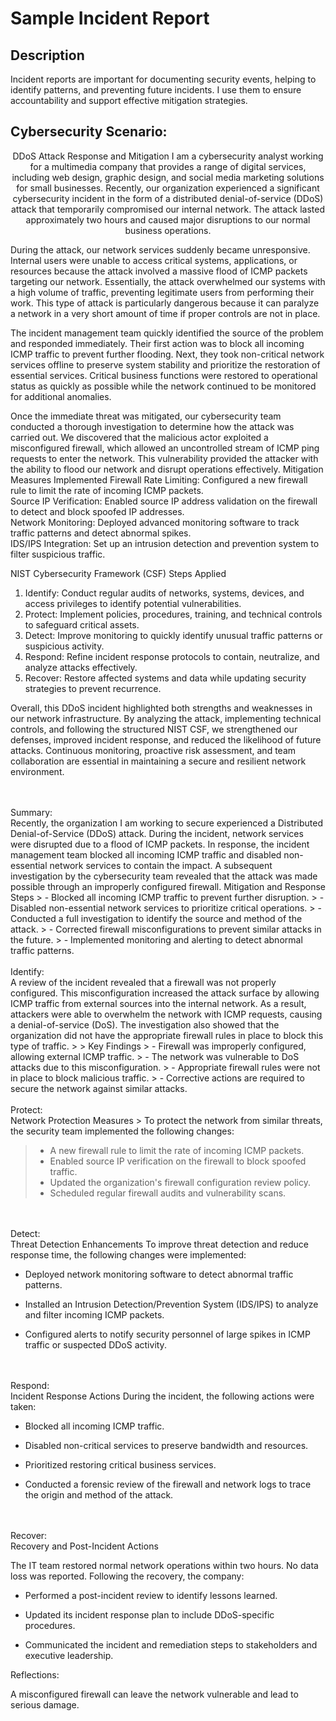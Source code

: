 <h1> Sample Incident Report</h1>

 

<h2>Description</h2>
Incident reports are important for documenting security events, helping to identify patterns, and preventing future incidents. I use them to ensure accountability and support effective mitigation strategies.
<br />





<h2>Cybersecurity Scenario:</h2>

<p align="center">
DDoS Attack Response and Mitigation
  I am a cybersecurity analyst working for a multimedia company that provides a range of digital services, including web design, graphic design, and social media marketing solutions for small businesses. Recently, our organization experienced a significant cybersecurity incident in the form of a distributed denial-of-service (DDoS) attack that temporarily compromised our internal network. The attack lasted approximately two hours and caused major disruptions to our normal business operations.

During the attack, our network services suddenly became unresponsive. Internal users were unable to access critical systems, applications, or resources because the attack involved a massive flood of ICMP packets targeting our network. Essentially, the attack overwhelmed our systems with a high volume of traffic, preventing legitimate users from performing their work. This type of attack is particularly dangerous because it can paralyze a network in a very short amount of time if proper controls are not in place.

The incident management team quickly identified the source of the problem and responded immediately. Their first action was to block all incoming ICMP traffic to prevent further flooding. Next, they took non-critical network services offline to preserve system stability and prioritize the restoration of essential services. Critical business functions were restored to operational status as quickly as possible while the network continued to be monitored for additional anomalies.

Once the immediate threat was mitigated, our cybersecurity team conducted a thorough investigation to determine how the attack was carried out. We discovered that the malicious actor exploited a misconfigured firewall, which allowed an uncontrolled stream of ICMP ping requests to enter the network. This vulnerability provided the attacker with the ability to flood our network and disrupt operations effectively.
 Mitigation Measures Implemented
 Firewall Rate Limiting: Configured a new firewall rule to limit the rate of incoming ICMP packets.  
Source IP Verification: Enabled source IP address validation on the firewall to detect and block spoofed IP addresses.  
Network Monitoring: Deployed advanced monitoring software to track traffic patterns and detect abnormal spikes.  
IDS/IPS Integration: Set up an intrusion detection and prevention system to filter suspicious traffic.

 NIST Cybersecurity Framework (CSF) Steps Applied
1. Identify: Conduct regular audits of networks, systems, devices, and access privileges to identify potential vulnerabilities.  
2. Protect: Implement policies, procedures, training, and technical controls to safeguard critical assets.  
 3. Detect: Improve monitoring to quickly identify unusual traffic patterns or suspicious activity.  
4. Respond: Refine incident response protocols to contain, neutralize, and analyze attacks effectively.  
 5. Recover: Restore affected systems and data while updating security strategies to prevent recurrence.

 Overall, this DDoS incident highlighted both strengths and weaknesses in our network infrastructure. By analyzing the attack, implementing technical controls, and following the structured NIST CSF, we strengthened our defenses, improved incident response, and reduced the likelihood of future attacks. Continuous monitoring, proactive risk assessment, and team collaboration are essential in maintaining a secure and resilient network environment.

<br />
<br />
Summary:  <br/>
 Recently, the organization I am working to secure experienced a Distributed Denial-of-Service (DDoS) attack. During the incident, network services were disrupted due to a flood of ICMP packets. In response, the incident management team blocked all incoming ICMP traffic and disabled non-essential network services to contain the impact. A subsequent investigation by the cybersecurity team revealed that the attack was made possible through an improperly configured firewall.
 Mitigation and Response Steps
> - Blocked all incoming ICMP traffic to prevent further disruption.  
> - Disabled non-essential network services to prioritize critical operations.  
> - Conducted a full investigation to identify the source and method of the attack.  
> - Corrected firewall misconfigurations to prevent similar attacks in the future.  
> - Implemented monitoring and alerting to detect abnormal traffic patterns.  

<br />
<br />
Identify: <br/>
 A review of the incident revealed that a firewall was not properly configured. This misconfiguration increased the attack surface by allowing ICMP traffic from external sources into the internal network. As a result, attackers were able to overwhelm the network with ICMP requests, causing a denial-of-service (DoS). The investigation also showed that the organization did not have the appropriate firewall rules in place to block this type of traffic.
>
>  Key Findings
> - Firewall was improperly configured, allowing external ICMP traffic.  
> - The network was vulnerable to DoS attacks due to this misconfiguration.  
> - Appropriate firewall rules were not in place to block malicious traffic.  
> - Corrective actions are required to secure the network against similar attacks.

<br />
<br />
Protect:  <br/>
 Network Protection Measures
> To protect the network from similar threats, the security team implemented the following changes:

> - A new firewall rule to limit the rate of incoming ICMP packets.  
> - Enabled source IP verification on the firewall to block spoofed traffic.  
> - Updated the organization's firewall configuration review policy.  
> - Scheduled regular firewall audits and vulnerability scans.

<br />
<br />
Detect:  <br/>
Threat Detection Enhancements
 To improve threat detection and reduce response time, the following changes were implemented:

 - Deployed network monitoring software to detect abnormal traffic patterns.  

 - Installed an Intrusion Detection/Prevention System (IDS/IPS) to analyze and filter incoming ICMP packets.  

- Configured alerts to notify security personnel of large spikes in ICMP traffic or suspected DDoS activity.

<br />
<br />
Respond:  <br/>
Incident Response Actions
During the incident, the following actions were taken:
 
- Blocked all incoming ICMP traffic.  

 - Disabled non-critical services to preserve bandwidth and resources.  

 - Prioritized restoring critical business services.  
 
 - Conducted a forensic review of the firewall and network logs to trace the origin and method of the attack.

<br />
<br />
Recover:  <br/>
 Recovery and Post-Incident Actions

 The IT team restored normal network operations within two hours. No data loss was reported. Following the recovery, the company:

- Performed a post-incident review to identify lessons learned.
 
- Updated its incident response plan to include DDoS-specific procedures.  

- Communicated the incident and remediation steps to stakeholders and executive leadership.

Reflections:  <br/>

A misconfigured firewall can leave the network vulnerable and lead to serious damage.

</p>

<!--
 ```diff
- text in red
+ text in green
! text in orange
# text in gray
@@ text in purple (and bold)@@
```
--!>
